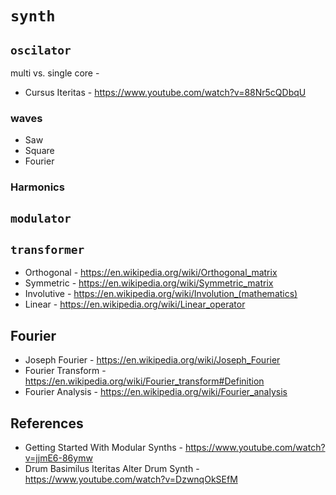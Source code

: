 # `synth`


## `oscilator`

  multi vs. single core - 
  - Cursus Iteritas - https://www.youtube.com/watch?v=88Nr5cQDbqU

### waves
  - Saw
  - Square
  - Fourier

### Harmonics


## `modulator`


## `transformer`

  - Orthogonal - https://en.wikipedia.org/wiki/Orthogonal_matrix
  - Symmetric - https://en.wikipedia.org/wiki/Symmetric_matrix
  - Involutive - https://en.wikipedia.org/wiki/Involution_(mathematics)
  - Linear - https://en.wikipedia.org/wiki/Linear_operator


## Fourier

  - Joseph Fourier - https://en.wikipedia.org/wiki/Joseph_Fourier
  - Fourier Transform - https://en.wikipedia.org/wiki/Fourier_transform#Definition
  - Fourier Analysis - https://en.wikipedia.org/wiki/Fourier_analysis


## References

  - Getting Started With Modular Synths - https://www.youtube.com/watch?v=jjmE6-86ymw
  - Drum Basimilus Iteritas Alter Drum Synth - https://www.youtube.com/watch?v=DzwnqOkSEfM
